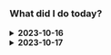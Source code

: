### What did I do today?

<details>
    <summary><b>2023-10-16</b></summary>

- **[PleahMaCaka](https://github.com/pleahmacaka)**
    - 프로젝트 다이어그렘(Obsidian Canvas) 작성 및 역할 분담
    - 라이브러리 개발 환경 설정 (JetBrains Space On-Premise)
    - 기능별 모델 탐색 및 구현 방법 모색
- **문인우**
    - API 코드 기본 구현 및 기술 스택 탐색
- **신지훈**
    - 프론트엔드 리포지토리 초기화
        - Svelte Store 및 반응형 블록 구현
- **정도현**
    - 프론트 보조를 위한 코드 학습
- **변상협**
    - 백엔드 보조를 위한 코드 학습

</details>

<details>
    <summary><b>2023-10-17</b></summary>

### **[PleahMaCaka](https://github.com/pleahmacaka)**

> ### 오전
> - [Stage](https://github.com/pleahmacaka/stage)를
    위한 [text-generation-webui](https://github.com/oobabooga/text-generation-webui)의 확장 프로그램 작성

> ### 오후
> - Router의 Depend를 사용하여 토큰 인증 적용 (Guarder)
> - Obsidian Canvas로 라이브러리/API 서버 간 통신 시각화

### 문인우

> ### 오전
> - DB의 계정 테이블 구현
> - ID/PW 검증 및 테스트

> ### 오후
> - DB 파트가 아닌 부분의 ID/PW 검증 구현
> - Obsidian Canvas를 활용한 라이브러리/API 서버 간 통신 시각화

### 신지훈

> ### 오전
> - Svelte 기본 문법 및 개념 학습

> ### 오후
> - Store 및 기타 심화 학습

### 정도현

> ### 오전
> - HTML 학습

> ### 오후
> - CSS 학습

### 변상협

> ### 오전
> - 파이썬 테스트 개념 학습

> ### 오후
> - ID/PW 검증 구현

</details>